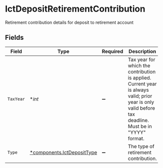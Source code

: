 # IctDepositRetirementContribution

Retirement contribution details for deposit to retirement account


## Fields

| Field                                                                                                                                                 | Type                                                                                                                                                  | Required                                                                                                                                              | Description                                                                                                                                           | Example                                                                                                                                               |
| ----------------------------------------------------------------------------------------------------------------------------------------------------- | ----------------------------------------------------------------------------------------------------------------------------------------------------- | ----------------------------------------------------------------------------------------------------------------------------------------------------- | ----------------------------------------------------------------------------------------------------------------------------------------------------- | ----------------------------------------------------------------------------------------------------------------------------------------------------- |
| `TaxYear`                                                                                                                                             | **int*                                                                                                                                                | :heavy_minus_sign:                                                                                                                                    | Tax year for which the contribution is applied. Current year is always valid; prior year is only valid before tax deadline. Must be in "YYYY" format. | 2024                                                                                                                                                  |
| `Type`                                                                                                                                                | [*components.IctDepositType](../../models/components/ictdeposittype.md)                                                                               | :heavy_minus_sign:                                                                                                                                    | The type of retirement contribution.                                                                                                                  | REGULAR                                                                                                                                               |